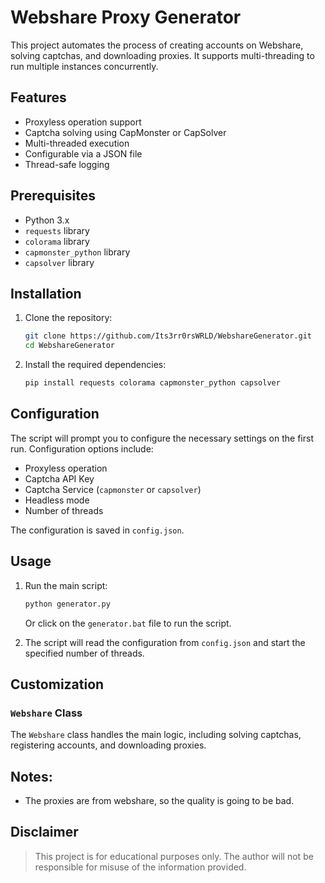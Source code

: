 # Webshare Proxy Generator

This project automates the process of creating accounts on Webshare, solving captchas, and downloading proxies. It supports multi-threading to run multiple instances concurrently.

## Features

- Proxyless operation support
- Captcha solving using CapMonster or CapSolver
- Multi-threaded execution
- Configurable via a JSON file
- Thread-safe logging

## Prerequisites

- Python 3.x
- `requests` library
- `colorama` library
- `capmonster_python` library
- `capsolver` library

## Installation

1. Clone the repository:
    ```sh
    git clone https://github.com/Its3rr0rsWRLD/WebshareGenerator.git
    cd WebshareGenerator
    ```

2. Install the required dependencies:
    ```sh
    pip install requests colorama capmonster_python capsolver
    ```

## Configuration

The script will prompt you to configure the necessary settings on the first run. Configuration options include:

- Proxyless operation
- Captcha API Key
- Captcha Service (`capmonster` or `capsolver`)
- Headless mode
- Number of threads

The configuration is saved in `config.json`.

## Usage

1. Run the main script:
    ```sh
    python generator.py
    ```

    Or click on the `generator.bat` file to run the script.

2. The script will read the configuration from `config.json` and start the specified number of threads.

## Customization

### `Webshare` Class

The `Webshare` class handles the main logic, including solving captchas, registering accounts, and downloading proxies.

## Notes:
- The proxies are from webshare, so the quality is going to be bad.

## Disclaimer
> This project is for educational purposes only. The author will not be responsible for misuse of the information provided.